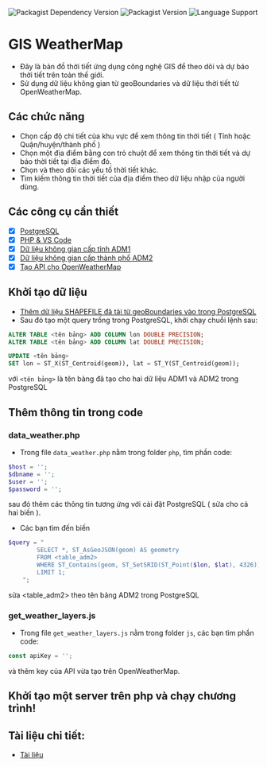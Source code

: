 ![Packagist Dependency Version](https://img.shields.io/badge/php-%5E8.0-blue?style=flat-square&logo=blue)
![Packagist Version](https://img.shields.io/badge/packagist-1.0-brightgreen?style=flat-square)
![Language Support](https://img.shields.io/badge/language-vietnamese-red?style=flat-square)
# GIS WeatherMap
- Đây là bản đồ thời tiết ứng dụng công nghệ GIS để theo dõi và dự báo thời tiết trên toàn thế giới.
- Sử dụng dữ liệu không gian từ geoBoundaries và dữ liệu thời tiết từ OpenWeatherMap.

## Các chức năng
- Chọn cấp độ chi tiết của khu vực để xem thông tin thời tiết ( Tỉnh hoặc Quận/huyện/thành phố )
- Chọn một địa điểm bằng con trỏ chuột để xem thông tin thời tiết và dự báo thời tiết tại địa điểm đó.
- Chọn và theo dõi các yếu tố thời tiết khác.
- Tìm kiếm thông tin thời tiết của địa điểm theo dữ liệu nhập của người dùng.
  
## Các công cụ cần thiết
- [x] [PostgreSQL](https://www.postgresql.org)
- [x] [PHP & VS Code](https://www.youtube.com/watch?v=RaH75OuHge8)
- [x] [Dữ liệu không gian cấp tỉnh ADM1](https://github.com/wmgeolab/geoBoundaries/raw/main/releaseData/CGAZ/geoBoundariesCGAZ_ADM1.zip)
- [x] [Dữ liệu không gian cấp thành phố ADM2](https://github.com/wmgeolab/geoBoundaries/raw/main/releaseData/CGAZ/geoBoundariesCGAZ_ADM2.zip)
- [x] [Tạo API cho OpenWeatherMap](https://www.youtube.com/watch?v=Xs4Uo-vAAGw)

## Khởi tạo dữ liệu
- [Thêm dữ liệu SHAPEFILE đã tải từ geoBoundaries vào trong PostgreSQL](https://www.youtube.com/watch?v=R-yPG5SMvow)
- Sau đó tạo một query trống trong PostgreSQL, khởi chạy chuỗi lệnh sau:
```sql
ALTER TABLE <tên bảng> ADD COLUMN lon DOUBLE PRECISION;
ALTER TABLE <tên bảng> ADD COLUMN lat DOUBLE PRECISION;

UPDATE <tên bảng>
SET lon = ST_X(ST_Centroid(geom)), lat = ST_Y(ST_Centroid(geom));
```
với 
```<tên bảng>```
là tên bảng đã tạo cho hai dữ liệu ADM1 và ADM2 trong PostgreSQL

## Thêm thông tin trong code
### data_weather.php
- Trong file ```data_weather.php``` nằm trong folder ```php```, tìm phần code:
```php
$host = '';
$dbname = '';
$user = '';
$password = '';
```
sau đó thêm các thông tin tương ứng với cài đặt PostgreSQL ( sửa cho cả hai biến ).

- Các bạn tìm đến biến
```php
$query = "
        SELECT *, ST_AsGeoJSON(geom) AS geometry
        FROM <table_adm2>
        WHERE ST_Contains(geom, ST_SetSRID(ST_Point($lon, $lat), 4326))
        LIMIT 1;
    ";
```
sửa <table_adm2> theo tên bảng ADM2 trong PostgreSQL

### get_weather_layers.js
- Trong file ```get_weather_layers.js``` nằm trong folder ```js```, các bạn tìm phần code:
```js
const apiKey = '';
```
và thêm key của API vừa tạo trên OpenWeatherMap.

## Khởi tạo một server trên php và chạy chương trình!

## Tài liệu chi tiết:
- [Tài liệu](https://docs.google.com/document/d/1w-8lnT85wBmHRz_gu31z22IBAgfdOhEfYIr4_FODTF0/edit?fbclid=IwY2xjawIdIf5leHRuA2FlbQIxMAABHQHqpHxKasV0M8ZkJ6AHFePjXJxTYHQhUfzcoImWOXgw5kVN8oq58dpz8Q_aem_nbOTcfuIb_nA8Z093FU7ig&tab=t.0)
